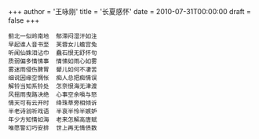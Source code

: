 +++
author = '王咏刚'
title = '长夏感怀'
date = 2010-07-31T00:00:00
draft = false
+++

<div class="poem">

```
蓟北一似岭南地  郁滞闷湿汗如注
早起谁人音书至  芙蓉女儿蟾宫兔
听闻仙姝泪沾巾  蠢石恨无舒怀句
质弱偏多情愫事  情愫如雨心如雾
雾迷雨侵伤脾胃  颦儿如何不凄苦
细说因缘空惆怅  痴人总把痴情误
解铃当知系铃处  怎奈恨海无津渡
风摇雨曳路决绝  心事空余嗔与怒
情天可有云开时  绛珠草旁相倾诉
半老诗翁听戏语  半哀半怜半嫉妒
年少方知情如海  老来怎解高唐赋
唯愿警幻巧安排  世上再无情债数
```

</div>

